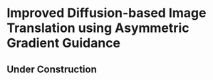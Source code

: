 # Improved Diffusion-based Image Translation using Asymmetric Gradient Guidance

## Under Construction
